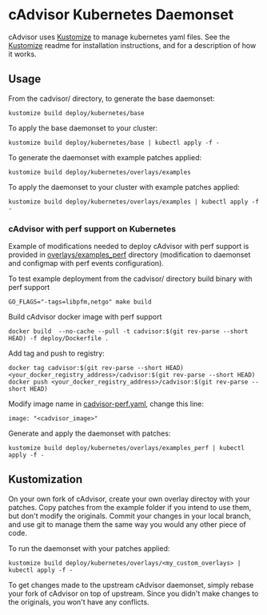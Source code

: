 # cAdvisor Kubernetes Daemonset

cAdvisor uses [Kustomize](https://github.com/kubernetes-sigs/kustomize) to manage kubernetes yaml files.  See the [Kustomize](https://github.com/kubernetes-sigs/kustomize) readme for installation instructions, and for a description of how it works.

## Usage

From the cadvisor/ directory, to generate the base daemonset:
```
kustomize build deploy/kubernetes/base
```

To apply the base daemonset to your cluster:
```
kustomize build deploy/kubernetes/base | kubectl apply -f -
```

To generate the daemonset with example patches applied:
```
kustomize build deploy/kubernetes/overlays/examples
```

To apply the daemonset to your cluster with example patches applied:
```
kustomize build deploy/kubernetes/overlays/examples | kubectl apply -f -
```

### cAdvisor with perf support on Kubernetes

Example of modifications needed to deploy cAdvisor with perf support is provided in [overlays/examples_perf](overlays/examples_perf) directory (modification to daemonset and configmap with perf events configuration).

To test example deployment from the cadvisor/ directory build binary with perf support
```
GO_FLAGS="-tags=libpfm,netgo" make build
```

Build cAdvisor docker image with perf support
```
docker build  --no-cache --pull -t cadvisor:$(git rev-parse --short HEAD) -f deploy/Dockerfile .
```

Add tag and push to registry:
```
docker tag cadvisor:$(git rev-parse --short HEAD) <your_docker_registry_address>/cadvisor:$(git rev-parse --short HEAD)
docker push <your_docker_registry_address>/cadvisor:$(git rev-parse --short HEAD)
```

Modify image name in [cadvisor-perf.yaml](overlays/examples_perf/cadvisor-perf.yaml), change this line:
```
image: "<cadvisor_image>"
```

Generate and apply the daemonset with patches:
```
kustomize build deploy/kubernetes/overlays/examples_perf | kubectl apply -f -
```

## Kustomization

On your own fork of cAdvisor, create your own overlay directoy with your patches.  Copy patches from the example folder if you intend to use them, but don't modify the originals.  Commit your changes in your local branch, and use git to manage them the same way you would any other piece of code.

To run the daemonset with your patches applied:
```
kustomize build deploy/kubernetes/overlays/<my_custom_overlays> | kubectl apply -f -
```

To get changes made to the upstream cAdvisor daemonset, simply rebase your fork of cAdvisor on top of upstream.  Since you didn't make changes to the originals, you won't have any conflicts.
